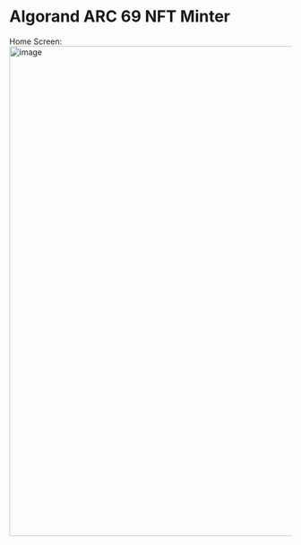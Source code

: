 # Algorand ARC 69 NFT Minter

Home Screen:
<img width="1914" height="873" alt="image" src="https://github.com/user-attachments/assets/4a262e6c-adc9-4ebe-a5bb-15f275406d28" />
